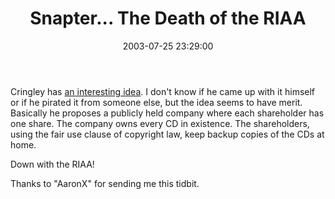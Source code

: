 ﻿---
layout: post
title: "Snapter... The Death of the RIAA"
comments: false
date: 2003-07-25 23:29:00
categories:
 - Technology
subtext-id: 2a87eba7-67b2-41cc-a32d-2edc11e1eca5
alias: /blog/Snapter-The-Death-of-the-RIAA.aspx
---


Cringley has [an interesting idea](http://www.pbs.org/cringely/pulpit/pulpit20030724.html). I don't know if he came up with it himself or if he pirated it from someone else, but the idea seems to have merit. Basically he proposes a publicly held company where each shareholder has one share. The company owns every CD in existence. The shareholders, using the fair use clause of copyright law, keep backup copies of the CDs at home.

Down with the RIAA!

Thanks to "AaronX" for sending me this tidbit.
